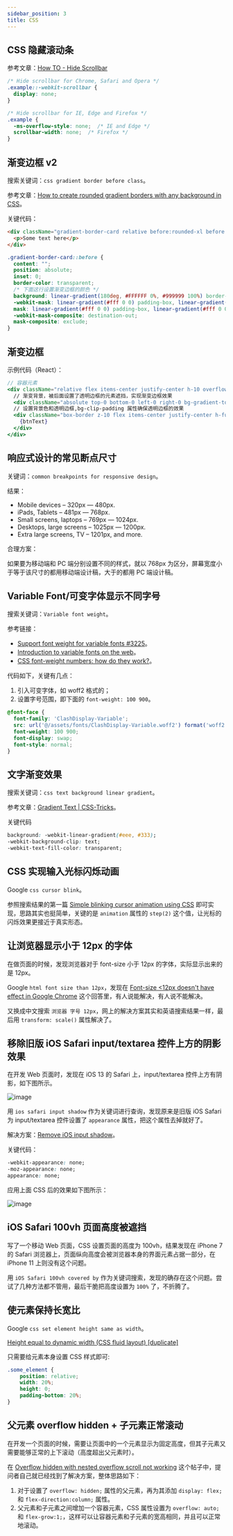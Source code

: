 ```yaml
---
sidebar_position: 3
title: CSS
---
```


## CSS 隐藏滚动条

参考文章：[How TO - Hide Scrollbar](https://www.w3schools.com/howto/howto_css_hide_scrollbars.asp)

```css
/* Hide scrollbar for Chrome, Safari and Opera */
.example::-webkit-scrollbar {
  display: none;
}

/* Hide scrollbar for IE, Edge and Firefox */
.example {
  -ms-overflow-style: none;  /* IE and Edge */
  scrollbar-width: none;  /* Firefox */
}
```

## 渐变边框 v2

搜索关键词：`css gradient border before class`。

参考文章：[How to create rounded gradient borders with any background in CSS](https://benfrain.com/how-to-create-rounded-gradient-borders-with-any-background-in-css/)。

关键代码：

```html
<div className="gradient-border-card relative before:rounded-xl before:border-2">
  <p>Some text here</p>
</div>
``` 

```css
.gradient-border-card::before {
  content: "";
  position: absolute;
  inset: 0;
  border-color: transparent;
  /* 下面这行设置渐变边框的颜色 */
  background: linear-gradient(180deg, #FFFFFF 0%, #999999 100%) border-box;
  -webkit-mask: linear-gradient(#fff 0 0) padding-box, linear-gradient(#fff 0 0);
  mask: linear-gradient(#fff 0 0) padding-box, linear-gradient(#fff 0 0);
  -webkit-mask-composite: destination-out;
  mask-composite: exclude;
}
```

## 渐变边框

示例代码（React）：

```jsx
// 容器元素
<div className="relative flex items-center justify-center h-10 overflow-hidden font-semibold rounded-full">
  // 渐变背景，被后面设置了透明边框的元素遮挡，实现渐变边框效果
  <div className="absolute top-0 bottom-0 left-0 right-0 bg-gradient-to-r from-gradFrom to-gradTo"></div>
  // 设置背景色和透明边框,bg-clip-padding 属性确保透明边框的效果
  <div className="box-border z-10 flex items-center justify-center h-full px-8 border-2 border-transparent rounded-full bg-clip-padding bg-light">
    {btnText}
  </div>
</div>
```

## 响应式设计的常见断点尺寸

关键词：`common breakpoints for responsive design`。

结果：

- Mobile devices – 320px — 480px.
- iPads, Tablets – 481px — 768px.
- Small screens, laptops – 769px — 1024px.
- Desktops, large screens – 1025px — 1200px.
- Extra large screens, TV – 1201px, and more.

合理方案：

如果要为移动端和 PC 端分别设置不同的样式，就以 768px 为区分，屏幕宽度小于等于该尺寸的都用移动端设计稿，大于的都用 PC 端设计稿。

## Variable Font/可变字体显示不同字号

搜索关键词：`Variable font weight`。

参考链接：

- [Support font weight for variable fonts #3225](https://github.com/tailwindlabs/tailwindcss/discussions/3225)。
- [Introduction to variable fonts on the web](https://web.dev/variable-fonts/#font-variation-settings-inheritance)。
- [CSS font-weight numbers: how do they work?](https://stackoverflow.com/questions/35471486/css-font-weight-numbers-how-do-they-work)。

代码如下，关键有几点：

1. 引入可变字体，如 woff2 格式的；
2. 设置字号范围，即下面的 `font-weight: 100 900`。

```css
@font-face {
  font-family: 'ClashDisplay-Variable';
  src: url('@/assets/fonts/ClashDisplay-Variable.woff2') format('woff2');
  font-weight: 100 900;
  font-display: swap;
  font-style: normal;
}
```

## 文字渐变效果

搜索关键词：`css text background linear gradient`。

参考文章：[Gradient Text | CSS-Tricks](https://css-tricks.com/snippets/css/gradient-text/)。

关键代码

```css
background: -webkit-linear-gradient(#eee, #333);
-webkit-background-clip: text;
-webkit-text-fill-color: transparent;
```

## CSS 实现输入光标闪烁动画

Google `css cursor blink`。

参照搜索结果的第一篇 [Simple blinking cursor animation using CSS](https://www.amitmerchant.com/simple-blinking-cursor-animation-using-css/) 即可实现，思路其实也挺简单，关键的是 `animation` 属性的 `step(2)` 这个值，让光标的闪烁效果更接近于真实形态。

## 让浏览器显示小于 12px 的字体

在做页面的时候，发现浏览器对于 font-size 小于 12px 的字体，实际显示出来的是 12px。

Google `html font size than 12px`，发现在 [Font-size <12px doesn't have effect in Google Chrome](https://stackoverflow.com/questions/2295095/font-size-12px-doesnt-have-effect-in-google-chrome) 这个回答里，有人说能解决，有人说不能解决。

又换成中文搜索 `浏览器 字号 12px`，网上的解决方案其实和英语搜索结果一样，最后用 `transform: scale()` 属性解决了。

## 移除旧版 iOS Safari input/textarea 控件上方的阴影效果

在开发 Web 页面时，发现在 iOS 13 的 Safari 上，input/textarea 控件上方有阴影，如下图所示。

![image](./img/ios-safari-input-shadow-1.png)

用 `ios safari input shadow` 作为关键词进行查询，发现原来是旧版 iOS Safari 为 input/textarea 控件设置了 `appearance` 属性，把这个属性去掉就好了。

解决方案：[Remove iOS input shadow](https://stackoverflow.com/questions/23211656/remove-ios-input-shadow)。

关键代码：

```css
-webkit-appearance: none;
-moz-appearance: none;
appearance: none;
```

应用上面 CSS 后的效果如下图所示：

![image](./img/ios-safari-input-shadow-2.png)

## iOS Safari 100vh 页面高度被遮挡

写了一个移动 Web 页面，CSS 设置页面的高度为 100vh，结果发现在 iPhone 7 的 Safari 浏览器上，页面纵向高度会被浏览器本身的界面元素占据一部分，在 iPhone 11 上则没有这个问题。

用 `iOS Safari 100vh covered by` 作为关键词搜索，发现的确存在这个问题。尝试了几种方法都不管用，最后干脆把高度设置为 `100%` 了，不折腾了。

## 使元素保持长宽比

Google `css set element height same as width`。

[Height equal to dynamic width (CSS fluid layout) [duplicate]](https://stackoverflow.com/questions/5445491/height-equal-to-dynamic-width-css-fluid-layout)

只需要给元素本身设置 CSS 样式即可:

```css
.some_element {
    position: relative;
    width: 20%;
    height: 0;
    padding-bottom: 20%;
}
```

## 父元素 overflow hidden + 子元素正常滚动

在开发一个页面的时候，需要让页面中的一个元素显示为固定高度，但其子元素又需要能够正常的上下滚动（高度超出父元素时）。

在 [Overflow hidden with nested overflow scroll not working](https://stackoverflow.com/q/43539284/2667665) 这个帖子中，提问者自己就已经找到了解决方案，整体思路如下：

1. 对于设置了 `overflow: hidden;` 属性的父元素，再为其添加 `display: flex;` 和 `flex-direction:column;` 属性。
2. 父元素和子元素之间增加一个容器元素，CSS 属性设置为 `overflow: auto;` 和 `flex-grow:1;`，这样可以让容器元素和子元素的宽高相同，并且可以正常地滚动。
